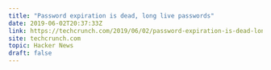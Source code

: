 ```yaml
---
title: "Password expiration is dead, long live passwords"
date: 2019-06-02T20:37:33Z
link: https://techcrunch.com/2019/06/02/password-expiration-is-dead-long-live-your-passwords/?utm_medium=RSS&utm_source=hune
site: techcrunch.com
topic: Hacker News
draft: false
---
```

